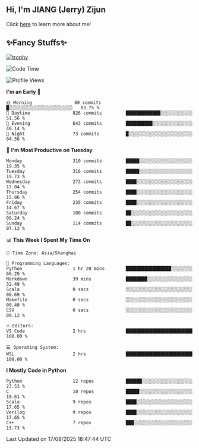 ## Hi, I'm JIANG (Jerry) Zijun

Click [here](https://jzjerry.github.io/about/) to learn more about me!

## ✨Fancy Stuffs✨
[![trophy](https://github-profile-trophy.vercel.app/?username=jzjerry&theme=onedark)](https://github.com/ryo-ma/github-profile-trophy)
<!--START_SECTION:waka-->
![Code Time](http://img.shields.io/badge/Code%20Time-1%2C468%20hrs%2032%20mins-blue)

![Profile Views](http://img.shields.io/badge/Profile%20Views-53-blue)

**I'm an Early 🐤** 

```text
🌞 Morning                60 commits          █░░░░░░░░░░░░░░░░░░░░░░░░   03.75 % 
🌆 Daytime                826 commits         █████████████░░░░░░░░░░░░   51.56 % 
🌃 Evening                643 commits         ██████████░░░░░░░░░░░░░░░   40.14 % 
🌙 Night                  73 commits          █░░░░░░░░░░░░░░░░░░░░░░░░   04.56 % 
```
📅 **I'm Most Productive on Tuesday** 

```text
Monday                   310 commits         █████░░░░░░░░░░░░░░░░░░░░   19.35 % 
Tuesday                  316 commits         █████░░░░░░░░░░░░░░░░░░░░   19.73 % 
Wednesday                273 commits         ████░░░░░░░░░░░░░░░░░░░░░   17.04 % 
Thursday                 254 commits         ████░░░░░░░░░░░░░░░░░░░░░   15.86 % 
Friday                   235 commits         ████░░░░░░░░░░░░░░░░░░░░░   14.67 % 
Saturday                 100 commits         ██░░░░░░░░░░░░░░░░░░░░░░░   06.24 % 
Sunday                   114 commits         ██░░░░░░░░░░░░░░░░░░░░░░░   07.12 % 
```


📊 **This Week I Spent My Time On** 

```text
🕑︎ Time Zone: Asia/Shanghai

💬 Programming Languages: 
Python                   1 hr 20 mins        █████████████████░░░░░░░░   66.29 % 
Markdown                 39 mins             ████████░░░░░░░░░░░░░░░░░   32.49 % 
Scala                    0 secs              ░░░░░░░░░░░░░░░░░░░░░░░░░   00.69 % 
Makefile                 0 secs              ░░░░░░░░░░░░░░░░░░░░░░░░░   00.40 % 
CSV                      0 secs              ░░░░░░░░░░░░░░░░░░░░░░░░░   00.12 % 

🔥 Editors: 
VS Code                  2 hrs               █████████████████████████   100.00 % 

💻 Operating System: 
WSL                      2 hrs               █████████████████████████   100.00 % 
```

**I Mostly Code in Python** 

```text
Python                   12 repos            ██████░░░░░░░░░░░░░░░░░░░   23.53 % 
C                        10 repos            █████░░░░░░░░░░░░░░░░░░░░   19.61 % 
Scala                    9 repos             ████░░░░░░░░░░░░░░░░░░░░░   17.65 % 
Verilog                  9 repos             ████░░░░░░░░░░░░░░░░░░░░░   17.65 % 
C++                      7 repos             ███░░░░░░░░░░░░░░░░░░░░░░   13.73 % 
```




 Last Updated on 17/08/2025 18:47:44 UTC
<!--END_SECTION:waka-->
